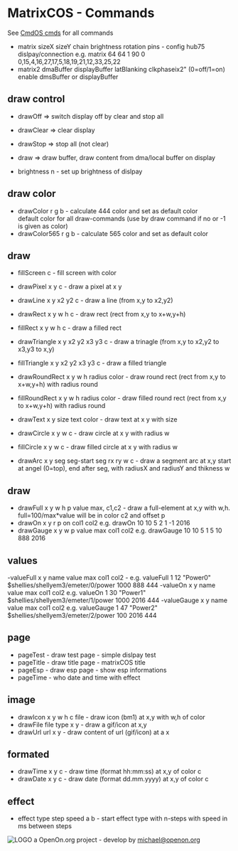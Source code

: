 
# MatrixCOS - Commands

See <a href='https://github.com/mklossde/CmdOs/blob/main/doc/CmdOsCmds.md'>CmdOS cmds</a> for all commands

- matrix sizeX sizeY chain brightness rotation pins - config hub75 dislpay/connection
	e.g. matrix 64 64 1 90 0 0,15,4,16,27,17,5,18,19,21,12,33,25,22
- matrix2 dmaBuffer displayBuffer latBlanking clkphaseix2" 
	(0=off/1=on) enable dmsBuffer or displayBuffer 

 ## draw control
- drawOff => switch display off by clear and stop all
- drawClear => clear display
- drawStop => stop all (not clear)
- draw => draw buffer, draw content from dma/local buffer on display

- brightness n - set up brightness of dislpay

## draw color
- drawColor r g b - calculate 444 color and set as default color    
    default color for all draw-commands (use by draw command if no or -1 is given as color)
- drawColor565 r g b - calculate 565 color and set as default color 

## draw 
- fillScreen c - fill screen with color	
- drawPixel x y c - draw a pixel at x y
- drawLine x y x2 y2 c - draw a line (from x,y to x2,y2)
- drawRect x y w h c - draw rect (rect from x,y to x+w,y+h)
- fillRect x y w h c - draw a filled rect
- drawTriangle x y x2 y2 x3 y3 c - draw a trinagle (from x,y to x2,y2 to x3,y3 to x,y)
- fillTriangle x y x2 y2 x3 y3 c -  draw a filled triangle
- drawRoundRect x y w h radius color - draw round rect (rect from x,y to x+w,y+h) with radius round
- fillRoundRect x y w h radius color - draw filled round rect (rect from x,y to x+w,y+h) with radius round

- drawText x y size text color - draw text at x y with size 

- drawCircle x y w c - draw circle at x y with radius w 
- fillCircle x y w c - draw filled circle at x y with radius w 
- drawArc x y seg seg-start seg rx ry w c - draw a segment arc at x,y start at angel (0=top), end after seg, with radiusX and radiusY and thikness w 

## draw  

- drawFull x y w h p value max, c1,c2 - draw a full-element at x,y with w,h. full=100/max*value will be in color c2 and offset p
- drawOn  x y r p on col1 col2 e.g. drawOn 10 10 5 2 1 -1 2016
- drawGauge x y w p value max col1 col2 e.g.  drawGauge 10 10 5 1 5 10 888 2016

## values

-valueFull x y name value max col1 col2 - e.g.  valueFull 1 12 "Power0" $shellies/shellyem3/emeter/0/power 1000 888 444
-valueOn x y name value max col1 col2 e.g. valueOn 1 30 "Power1" $shellies/shellyem3/emeter/1/power 1000 2016 444
-valueGauge x y name value max col1 col2 e.g. valueGauge 1 47 "Power2" $shellies/shellyem3/emeter/2/power 100 2016 444  
  
## page 

- pageTest - draw test page - simple dislpay test
- pageTitle - draw title page - matrixCOS title 
- pageEsp - draw esp page - show esp informations 
- pageTime - who date and time with effect

## image 
- drawIcon x y w h c file - draw icon (bm1) at x,y with w,h of color 
- drawFile file type x y - draw a gif/icon at x,y
- drawUrl url x y - draw content of url (gif/icon) at a x 

## formated 
- drawTime x y c - draw time (format hh:mm:ss) at x,y of color c
- drawDate x y c - draw date (format dd.mm.yyyy) at x,y of color c

## effect 
 
- effect type step speed a b - start effect type with n-steps with speed in ms between steps
 
![LOGO](images/Hub75_logo_32x32.gif) a OpenOn.org project - develop by michael@openon.org
